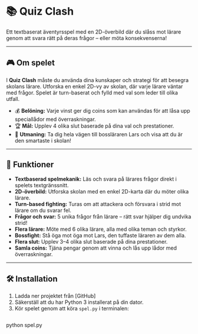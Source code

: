 # 📚 Quiz Clash

Ett textbaserat äventyrsspel med en 2D-överbild där du slåss mot lärare genom att svara rätt på deras frågor – eller möta konsekvenserna!

---

## 🎮 Om spelet

I **Quiz Clash** måste du använda dina kunskaper och strategi för att besegra skolans lärare. Utforska en enkel 2D-vy av skolan, där varje lärare väntar med frågor. Spelet är turn-baserat och fylld med val som leder till olika utfall.

- 💰 **Belöning:** Varje vinst ger dig coins som kan användas för att låsa upp speciallådor med överraskningar.  
- 🏆 **Mål:** Upplev 4 olika slut baserade på dina val och prestationer.  
- 👑 **Utmaning:** Ta dig hela vägen till bossläraren Lars och visa att du är den smartaste i skolan!

---

## 🔑 Funktioner

- **Textbaserad spelmekanik:** Läs och svara på lärares frågor direkt i spelets textgränssnitt.  
- **2D-överbild:** Utforska skolan med en enkel 2D-karta där du möter olika lärare.  
- **Turn-based fighting:** Turas om att attackera och försvara i strid mot lärare om du svarar fel.  
- **Frågor och svar:** 5 unika frågor från lärare – rätt svar hjälper dig undvika strid!  
- **Flera lärare:** Möte med 6 olika lärare, alla med olika teman och styrkor.  
- **Bossfight:** Stå öga mot öga mot Lars, den tuffaste läraren av dem alla.  
- **Flera slut:** Upplev 3–4 olika slut baserade på dina prestationer.  
- **Samla coins:** Tjäna pengar genom att vinna och lås upp lådor med överraskningar.

---

## 🛠️ Installation

1. Ladda ner projektet från [GitHub]  
2. Säkerställ att du har Python 3 installerat på din dator.  
3. Kör spelet genom att köra `spel.py` i terminalen:  
   ```bash
python spel.py
   ```
